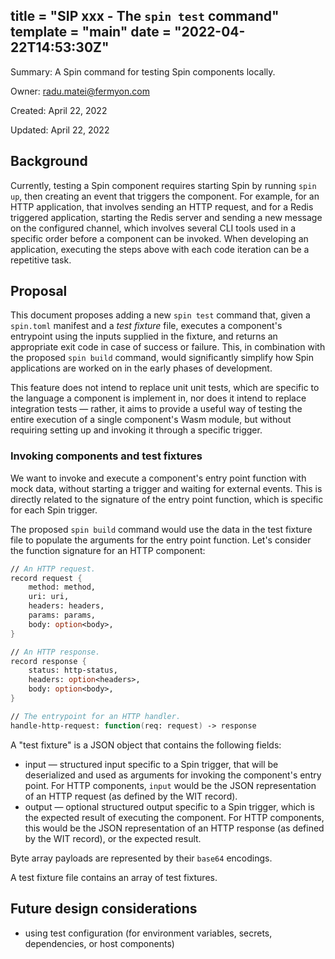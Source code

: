 title = "SIP xxx - The `spin test` command"
template = "main"
date = "2022-04-22T14:53:30Z"
---

Summary: A Spin command for testing Spin components locally.

Owner: radu.matei@fermyon.com

Created: April 22, 2022

Updated: April 22, 2022

## Background

Currently, testing a Spin component requires starting Spin by running `spin up`,
then creating an event that triggers the component. For example, for an HTTP
application, that involves sending an HTTP request, and for a Redis triggered
application, starting the Redis server and sending a new message on the
configured channel, which involves several CLI tools used in a specific
order before a component can be invoked.
When developing an application, executing the steps above with each code
iteration can be a repetitive task.

## Proposal

This document proposes adding a new `spin test` command that, given a `spin.toml`
manifest and a _test fixture_ file, executes a component's entrypoint using
the inputs supplied in the fixture, and returns an appropriate exit code in
case of success or failure.
This, in combination with the proposed `spin build` command, would significantly
simplify how Spin applications are worked on in the early phases of development.

This feature does not intend to replace unit unit tests, which are specific to
the language a component is implement in, nor does it intend to replace integration
tests — rather, it aims to provide a useful way of testing the entire execution
of a single component's Wasm module, but without requiring setting up and
invoking it through a specific trigger.

### Invoking components and test fixtures

We want to invoke and execute a component's entry point function with mock data,
without starting a trigger and waiting for external events. This is directly
related to the signature of the entry point function, which is specific for
each Spin trigger.

The proposed `spin build` command would use the data in the test fixture file
to populate the arguments for the entry point function. Let's consider the
function signature for an HTTP component:

```fsharp
// An HTTP request.
record request {
    method: method,
    uri: uri,
    headers: headers,
    params: params,
    body: option<body>,
}

// An HTTP response.
record response {
    status: http-status,
    headers: option<headers>,
    body: option<body>,
}

// The entrypoint for an HTTP handler.
handle-http-request: function(req: request) -> response
```

A "test fixture" is a JSON object that contains the following fields:

- input — structured input specific to a Spin trigger, that will be deserialized
and used as arguments for invoking the component's entry point. For HTTP
components, `input` would be the JSON representation of an HTTP request (as
defined by the WIT record).
- output — optional structured output specific to a Spin trigger, which is the
expected result of executing the component. For HTTP components, this would be
the JSON representation of an HTTP response (as defined by the WIT record), or
the expected result.

Byte array payloads are represented by their `base64` encodings.

A test fixture file contains an array of test fixtures.

## Future design considerations

- using test configuration (for environment variables, secrets, dependencies, or
host components)
